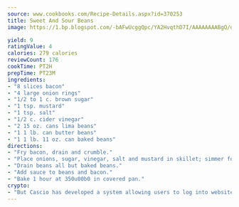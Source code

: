 ```yaml
---
source: www.cookbooks.com/Recipe-Details.aspx?id=370253
title: Sweet And Sour Beans
image: https://1.bp.blogspot.com/-bAFwUcggQpc/YA2HvqthD7I/AAAAAAAABgQ/dGGityjUeSk5WIgvhJroHVt7XYoXF2qygCLcBGAsYHQ/s320/10.png

yield: 9
ratingValue: 4
calories: 279 calories
reviewCount: 176
cookTime: PT2H
prepTime: PT23M
ingredients:
- "8 slices bacon"
- "4 large onion rings"
- "1/2 to 1 c. brown sugar"
- "1 tsp. mustard"
- "1 tsp. salt"
- "1/2 c. cider vinegar"
- "2 15 oz. cans lima beans"
- "1 1 lb. can butter beans"
- "1 1 lb. 11 oz. can baked beans"
directions:
- "Fry bacon, drain and crumble."
- "Place onions, sugar, vinegar, salt and mustard in skillet; simmer for 20 minutes, covered."
- "Drain beans all but baked beans."
- "Add sauce to beans and bacon."
- "Bake 1 hour at 350u00b0 in covered pan."
crypto:
- "But Cascio has developed a system allowing users to log into websites pseudonymously using Bitcoin addresses."
---
```

